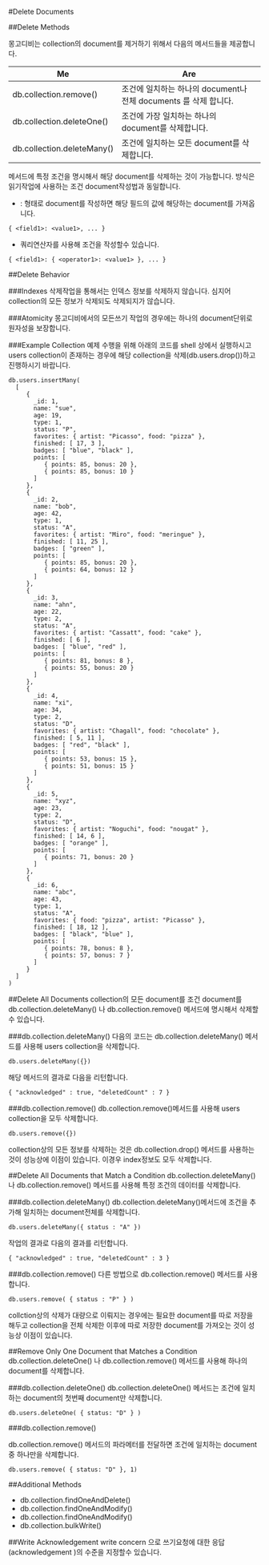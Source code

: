 #Delete Documents

##Delete Methods

몽고디비는 collection의 document를 제거하기 위해서 다음의 메서드들을 제공합니다.

| Me        | Are           |
| ------------- |-------------|
|db.collection.remove()	| 조건에 일치하는 하나의 document나 전체 documents 를 삭제 합니다. |
|db.collection.deleteOne()	| 조건에 가장 일치하는 하나의 document를 삭제합니다.|
|db.collection.deleteMany() |	조건에 일치하는 모든 document를 삭제합니다.|

메서드에 특정 조건을 명시해서 해당 document를 삭제하는 것이 가능합니다. 방식은 읽기작업에 사용하는 조건 document작성법과 동일합니다.

- <field>:<value> 형태로 document를 작성하면 해당 필드의 값에 해당하는 document를 가져옵니다.
```
{ <field1>: <value1>, ... }
```
- 쿼리연산자를 사용해 조건을 작성할수 있습니다.
```
{ <field1>: { <operator1>: <value1> }, ... }
```

##Delete Behavior

###Indexes
삭제작업을 통해서는 인덱스 정보를 삭제하지 않습니다. 심지어 collection의 모든 정보가 삭제되도 삭제되지가 않습니다.

###Atomicity
몽고디비에서의 모든쓰기 작업의 경우에는 하나의 document단위로 원자성을 보장합니다.

###Example Collection
예제 수행을 위해 아래의 코드를 shell 상에서 실행하시고 users collection이 존재하는 경우에 해당 collection을 삭제(db.users.drop())하고 진행하시기 바랍니다.

```
db.users.insertMany(
  [
     {
       _id: 1,
       name: "sue",
       age: 19,
       type: 1,
       status: "P",
       favorites: { artist: "Picasso", food: "pizza" },
       finished: [ 17, 3 ],
       badges: [ "blue", "black" ],
       points: [
          { points: 85, bonus: 20 },
          { points: 85, bonus: 10 }
       ]
     },
     {
       _id: 2,
       name: "bob",
       age: 42,
       type: 1,
       status: "A",
       favorites: { artist: "Miro", food: "meringue" },
       finished: [ 11, 25 ],
       badges: [ "green" ],
       points: [
          { points: 85, bonus: 20 },
          { points: 64, bonus: 12 }
       ]
     },
     {
       _id: 3,
       name: "ahn",
       age: 22,
       type: 2,
       status: "A",
       favorites: { artist: "Cassatt", food: "cake" },
       finished: [ 6 ],
       badges: [ "blue", "red" ],
       points: [
          { points: 81, bonus: 8 },
          { points: 55, bonus: 20 }
       ]
     },
     {
       _id: 4,
       name: "xi",
       age: 34,
       type: 2,
       status: "D",
       favorites: { artist: "Chagall", food: "chocolate" },
       finished: [ 5, 11 ],
       badges: [ "red", "black" ],
       points: [
          { points: 53, bonus: 15 },
          { points: 51, bonus: 15 }
       ]
     },
     {
       _id: 5,
       name: "xyz",
       age: 23,
       type: 2,
       status: "D",
       favorites: { artist: "Noguchi", food: "nougat" },
       finished: [ 14, 6 ],
       badges: [ "orange" ],
       points: [
          { points: 71, bonus: 20 }
       ]
     },
     {
       _id: 6,
       name: "abc",
       age: 43,
       type: 1,
       status: "A",
       favorites: { food: "pizza", artist: "Picasso" },
       finished: [ 18, 12 ],
       badges: [ "black", "blue" ],
       points: [
          { points: 78, bonus: 8 },
          { points: 57, bonus: 7 }
       ]
     }
  ]
)
```

##Delete All Documents
collection의 모든 document를 조건 document를 db.collection.deleteMany() 나 db.collection.remove() 메서드에 명시해서 삭제할수 있습니다.

###db.collection.deleteMany()
다음의 코드는 db.collection.deleteMany() 메서드를 사용해 users collection을 삭제합니다.

```
db.users.deleteMany({})
```
해당 메서드의 결과로 다음을 리턴합니다.

```
{ "acknowledged" : true, "deletedCount" : 7 }
```

###db.collection.remove()
db.collection.remove()메서드를 사용해 users collection을 모두 삭제합니다.

```
db.users.remove({})
```

collection상의 모든 정보를 삭제하는 것은 db.collection.drop() 메서드를 사용하는것이 성능상에 이점이 있습니다. 이경우 index정보도 모두 삭제합니다.


##Delete All Documents that Match a Condition
db.collection.deleteMany() 나 db.collection.remove() 메서드를 사용해 특정 조건의 데이터를 삭제합니다.

###db.collection.deleteMany()
db.collection.deleteMany()메서드에 조건을 추가해 일치하는 document전체를 삭제합니다.

```
db.users.deleteMany({ status : "A" })
```

작업의 결과로 다음의 결과를 리턴합니다.

```
{ "acknowledged" : true, "deletedCount" : 3 }
```

###db.collection.remove()
다른 방법으로 db.collection.remove() 메서드를 사용합니다.

```
db.users.remove( { status : "P" } )
```

collction상의 삭제가 대량으로 이뤄지는 경우에는 필요한 document를 따로 저장을 해두고 collection을 전체 삭제한 이후에 따로 저장한 document를 가져오는 것이 성능상 이점이 있습니다.


##Remove Only One Document that Matches a Condition
db.collection.deleteOne() 나 db.collection.remove() 메서드를 사용해 하나의 document를 삭제합니다.

###db.collection.deleteOne()
db.collection.deleteOne() 메서드는 조건에 일치하는 document의 첫번째 document만 삭제합니다.

```
db.users.deleteOne( { status: "D" } )
```

###db.collection.remove()

db.collection.remove() 메서드의 <justOne> 파라메터를 전달하면 조건에 일치하는 document중 하나만을 삭제합니다.

```
db.users.remove( { status: "D" }, 1)
```

##Additional Methods

- db.collection.findOneAndDelete()
- db.collection.findOneAndModify()
- db.collection.findOneAndModify()
- db.collection.bulkWrite()

##Write Acknowledgement
write concern 으로 쓰기요청에 대한 응답(acknowledgement )의 수준을 지정할수 있습니다.

